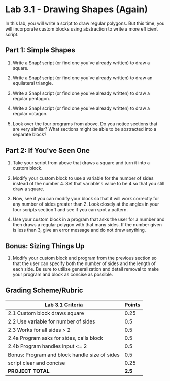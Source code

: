 # Lab 3.1 - Drawing Shapes (Again)

In this lab, you will write a script to draw regular polygons.  But this time, you will incorporate custom blocks using abstraction to write a more efficient script.

## Part 1: Simple Shapes

1. Write a Snap! script (or find one you've already written) to draw a square.

2. Write a Snap! script (or find one you've already written) to draw an equilateral triangle.

3. Write a Snap! script (or find one you've already written) to draw a regular pentagon.

4. Write a Snap! script (or find one you've already written) to draw a regular octagon.

5. Look over the four programs from above.  Do you notice sections that are very similar?  What sections might be able to be abstracted into a separate block?

## Part 2: If You've Seen One

1. Take your script from above that draws a square and turn it into a custom block.

2. Modify your custom block to use a variable for the number of sides instead of the number 4.  Set that variable's value to be 4 so that you still draw a square.

3. Now, see if you can modify your block so that it will work correctly for any number of sides greater than 2.  Look closely at the angles in your four scripts section 1 and see if you can spot a pattern.

4. Use your custom block in a program that asks the user for a number and then draws a regular polygon with that many sides.  If the number given is less than 3, give an error message and do not draw anything.

## Bonus: Sizing Things Up

1. Modify your custom block and program from the previous section so that the user can specify both the number of sides and the length of each side.  Be sure to utilize generalization and detail removal to make your program and block as concise as possible.

## Grading Scheme/Rubric

| **Lab 3.1 Criteria**                              |     Points           |
| ------------------------------------------------- | -------------- |
| 2.1 Custom block draws square                       | 0.25   |
| 2.2 Use variable for number of sides                | 0.5     |
| 2.3 Works for all sides > 2                         | 0.5     |
| 2.4a Program asks for sides, calls block            | 0.5     |
| 2.4b Program handles input <= 2                     | 0.5     |
| Bonus: Program and block handle size of sides      | 0.5     |
| script clear and concise                            | 0.25    |
| **PROJECT TOTAL**                                 | **2.5** |
